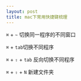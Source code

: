 ```yaml
---
layout: post
title: mac下常用快捷键梳理
---
```


`⌘` + `~` 切换同一程序的不同窗口

`⌘` + `tab`切换不同程序

`⌘` + `⇧` + `tab` 反向切换不同程序

`⌘`  + `⇧`  + `N` 新建文件夹
